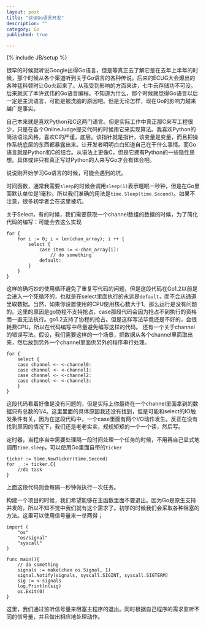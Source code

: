 ```yaml
---
layout: post
title: "谈谈Go语言开发"
description: ""
category: Go
published: true

---
```

{% include JB/setup %}

很早的时候就听说Google出得Go语言，但是等真正去了解它是在去年上半年的时候，那个时候从各个渠道听到关于Go语言的各种传说。后来的ECUG大会爆出的各种猛料顿时让Go火起来了。从我受到影响的方面来讲，七牛云存储功不可没。后来就买了本许式伟的Go语言编程。不知道为什么，那个时候就觉得Go语言以后一定是主流语言，可能是被洗脑的原因吧。但是无论怎样，现在Go的影响力越来越广是事实。

自己本来就是喜欢Python和C这两门语言。但是实际工作中真正那C来写工程很少，只是在各个OnlineJudge提交代码的时候用它来实现算法。我喜欢Python的简洁语法风格，喜欢C的严谨，底层。该指针就是指针，该变量是变量，而且把操作系统底层的东西都暴露出来。让开发者明明白白知道自己在干什么事情。而Go语言就是Python和C的结合。从语法上更像C，但是它拥有Python的一些隐性思想。具体或许只有真正写过Python的人来写Go才会有体会吧。

说说刚开始学习Go语言的时候，可能会遇到的坑。

时间函数，通常我需要`sleep`的时候会调用`sleep(1)`表示睡眠一秒钟，但是在Go里面默认单位是1毫秒。所以我们准确的用法是`time.Sleep(time.Second)`。如果不注意，很多初学者会在这里被坑。

关于Select，有的时候，我们需要获取一个channel数组的数据的时候，为了简化代码的编写：可能会去这么实现

    for {
        for i := 0; i < len(chan_array); i ++ {
            select {
                case item := <-chan_array[i]:
                    // do something
                default:
            }
        }
    }
这样的确巧妙的使用循环避免了重复写代码的问题，但是这段代码在Go1.2以前是会进入一个死循环的，也就是在select里面执行的永远是`default`，而不会从通道里取数据。当然，如果你设置使用的CPU使用核心数大于1。那么运行是没有问题的。这里的原因是go协程不支持抢占，case那段代码会因为抢占不到执行的资格而一直无法执行。go1.2支持了协程的抢占。但是这样写法毕竟还是不好的，会很耗费CPU。所以在代码编写中尽量避免编写这样的代码。
还有一个关于channel的错误写法。假设，我们需要这样的一个场景，把数据从各个channel里面取出来，然后放到另外一个channel里面供另外的程序串行处理。

    for {
        select {
        case channel <- <-channel0:
        case channel <- <-channel1:
        case channel <- <-channel2:
        case channel <- <-channel3:
        }
    }

这段代码看着好像是没有问题的，但是实际上你最终在一个channel里面拿到的数据只有总数的1/4。这里里面的具体原因我还没有找到，但是可能和select的IO触发条件有关，因为在这段代码中，一个case里面有两个I/O动作发生。反正在没有找到原因的情况下，我们还是老老实实，规规矩矩的一个一个读，然后写。

定时器，当程序当中需要处理隔一段时间处理一个任务的时候，不用再自己显式地调用`time.sleep`，可以使用Go里面自带的`ticker`

    ticker := time.NewTicker(time.Second)
    for _ := ticker.C{
        //do task
    }

上面这段代码则会每隔一秒钟做执行一次任务。

构建一个项目的时候，我们希望能够在主函数里面不要退出。因为Go是原生支持并发的，所以不知不觉中我们就有这个需求了。初学的时候我们会采取各种阻塞的方法。这里可以使用信号量来一举两得；

    import (
        "os"
        "os/signal"
        "syscall"
    )
    
    func main(){
        // do something
        signals := make(chan os.Signal, 1)
        signal.Notify(signals, syscall.SIGINT, syscall.SIGTERM)
        sig := <-signals
        log.Println(sig)
        os.Exit(0)
    }
    
这里，我们通过监听信号量来阻塞主程序的退出。同时根据自己程序的需求监听不同的信号量，并且做出相应地处理动作。
